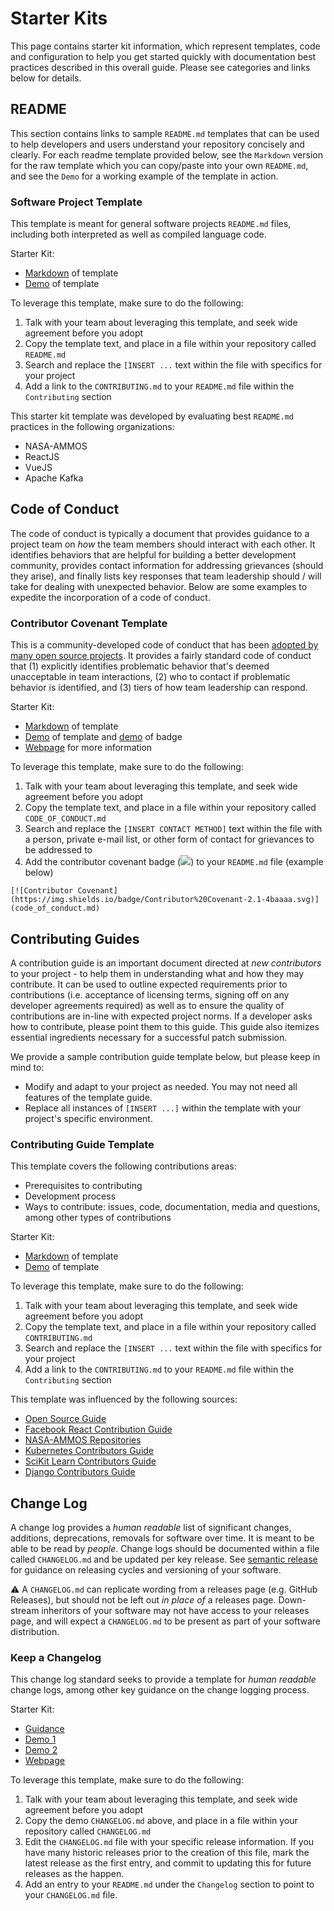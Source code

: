 # Starter Kits

This page contains starter kit information, which represent templates, code and configuration to help you get started quickly with documentation best practices described in this overall guide. Please see categories and links below for details. 

## README

This section contains links to sample `README.md` templates that can be used to help developers and users understand your repository concisely and clearly. For each readme template provided below, see the `Markdown` version for the raw template which you can copy/paste into your own `README.md`, and see the `Demo` for a working example of the template in action.

### Software Project Template

This template is meant for general software projects `README.md` files, including both interpreted as well as compiled language code. 

Starter Kit:
- [Markdown](https://github.com/nasa-ammos/slim/blob/main/documentation/starter-kits/READMEs/README-sw-proj-template.md) of template
- [Demo](https://github.com/riverma/terraformly/blob/main/README.md) of template

To leverage this template, make sure to do the following:
1. Talk with your team about leveraging this template, and seek wide agreement before you adopt
2. Copy the template text, and place in a file within your repository called `README.md` 
3. Search and replace the `[INSERT ...` text within the file with specifics for your project
4. Add a link to the `CONTRIBUTING.md` to your `README.md` file within the `Contributing` section

This starter kit template was developed by evaluating best `README.md` practices in the following organizations:
- NASA-AMMOS
- ReactJS 
- VueJS
- Apache Kafka

## Code of Conduct

The code of conduct is typically a document that provides guidance to a project team on *how* the team members should interact with each other. It identifies behaviors that are helpful for building a better development community, provides contact information for addressing grievances (should they arise), and finally lists key responses that team leadership should / will take for dealing with unexpected behavior. Below are some examples to expedite the incorporation of a code of conduct.

### Contributor Covenant Template

This is a community-developed code of conduct that has been [adopted by many open source projects](https://www.contributor-covenant.org/adopters/). It provides a fairly standard code of conduct that (1) explicitly identifies problematic behavior that's deemed unacceptable in team interactions, (2) who to contact if problematic behavior is identified, and (3) tiers of how team leadership can respond. 

Starter Kit:
- [Markdown](https://www.contributor-covenant.org/version/2/1/code_of_conduct/code_of_conduct.md) of template
- [Demo](https://github.com/riverma/terraformly/blob/main/CODE_OF_CONDUCT.md) of template and [demo](https://github.com/riverma/terraformly) of badge
- [Webpage](https://www.contributor-covenant.org) for more information

To leverage this template, make sure to do the following:
1. Talk with your team about leveraging this template, and seek wide agreement before you adopt
2. Copy the template text, and place in a file within your repository called `CODE_OF_CONDUCT.md` 
3. Search and replace the `[INSERT CONTACT METHOD]` text within the file with a person, private e-mail list, or other form of contact for grievances to be addressed to
4. Add the contributor covenant badge (![](https://img.shields.io/badge/Contributor%20Covenant-2.1-4baaaa.svg)) to your `README.md` file (example below)
```
[![Contributor Covenant](https://img.shields.io/badge/Contributor%20Covenant-2.1-4baaaa.svg)](code_of_conduct.md)
```

## Contributing Guides

A contribution guide is an important document directed at *new contributors* to your project - to help them in understanding what and how they may contribute. It can be used to outline expected requirements prior to contributions (i.e. acceptance of licensing terms, signing off on any developer agreements required) as well as to ensure the quality of contributions are in-line with expected project norms. If a developer asks how to contribute, please point them to this guide. This guide also itemizes essential ingredients necessary for a successful patch submission.

We provide a sample contribution guide template below, but please keep in mind to:
- Modify and adapt to your project as needed. You may not need all features of the template guide. 
- Replace all instances of `[INSERT ...]` within the template with your project's specific environment.

### Contributing Guide Template

This template covers the following contributions areas:
- Prerequisites to contributing
- Development process
- Ways to contribute: issues, code, documentation, media and questions, among other types of contributions

Starter Kit:
- [Markdown](https://github.com/nasa-ammos/slim/blob/main/documentation/starter-kits/CONTRIBUTING/CONTRIBUTING.md) of template
- [Demo](https://github.com/riverma/terraformly/blob/main/CONTRIBUTING.md) of template

To leverage this template, make sure to do the following:
1. Talk with your team about leveraging this template, and seek wide agreement before you adopt
2. Copy the template text, and place in a file within your repository called `CONTRIBUTING.md` 
3. Search and replace the `[INSERT ...` text within the file with specifics for your project
4. Add a link to the `CONTRIBUTING.md` to your `README.md` file within the `Contributing` section

This template was influenced by the following sources:
- [Open Source Guide](https://opensource.guide/how-to-contribute/)
- [Facebook React Contribution Guide](https://reactjs.org/docs/how-to-contribute.html)
- [NASA-AMMOS Repositories](https://github.com/NASA-AMMOS)
- [Kubernetes Contributors Guide](https://github.com/kubernetes/community/tree/master/contributors/guide)
- [SciKit Learn Contributors Guide](https://scikit-learn.org/dev/developers/contributing.html)
- [Django Contributors Guide](https://docs.djangoproject.com/en/dev/internals/contributing)

## Change Log

A change log provides a *human readable* list of significant changes, additions, deprecations, removals for software over time. It is meant to be able to be read by *people*. Change logs should be documented within a file called `CHANGELOG.md` and be updated per key release. See [semantic release](https://semver.org) for guidance on releasing cycles and versioning of your software. 

⚠️ A `CHANGELOG.md` can replicate wording from a releases page (e.g. GitHub Releases), but should not be left out *in place of* a releases page. Down-stream inheritors of your software may not have access to your releases page, and will expect a `CHANGELOG.md` to be present as part of your software distribution.

### Keep a Changelog

This change log standard seeks to provide a template for *human readable* change logs, among other key guidance on the change logging process.

Starter Kit:
- [Guidance](https://keepachangelog.com/en/1.0.0/#how)
- [Demo 1](https://github.com/riverma/terraformly/blob/main/CHANGELOG.md)
- [Demo 2](https://github.com/olivierlacan/keep-a-changelog/blob/main/CHANGELOG.md)
- [Webpage](https://keepachangelog.com/en/1.0.0/)

To leverage this template, make sure to do the following:
1. Talk with your team about leveraging this template, and seek wide agreement before you adopt
2. Copy the demo `CHANGELOG.md` above, and place in a file within your repository called `CHANGELOG.md` 
3. Edit the `CHANGELOG.md` file with your specific release information. If you have many historic releases prior to the creation of this file, mark the latest release as the first entry, and commit to updating this for future releases as the happen.
4. Add an entry to your `README.md` under the `Changelog` section to point to your `CHANGELOG.md` file.